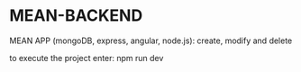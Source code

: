 # MEAN-BACKEND
MEAN APP (mongoDB, express, angular, node.js):  create, modify and delete


to execute the project enter: npm run dev
